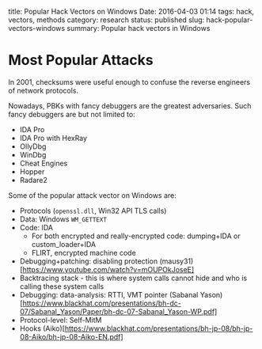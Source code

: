 title: Popular Hack Vectors on Windows
Date: 2016-04-03 01:14
tags: hack, vectors, methods
category: research
status: published
slug: hack-popular-vectors-windows
summary: Popular hack vectors in Windows

Most Popular Attacks
====================

In 2001, checksums were useful enough to confuse the reverse engineers of
network protocols.

Nowadays, PBKs with fancy debuggers are the greatest adversaries. Such fancy
debuggers are but not limited to:

* IDA Pro
* IDA Pro with HexRay
* OllyDbg
* WinDbg
* Cheat Engines
* Hopper
* Radare2

Some of the popular attack vector on Windows are:
* Protocols (`openssl.dll`, Win32 API TLS calls)
* Data: Windows `WM_GETTEXT`
* Code: IDA
    * For both encrypted and really-encrypted code: dumping+IDA or
      custom_loader+IDA
    * FLIRT, encrypted machine code
* Debugging+patching: disabling protection (mausy31)[https://www.youtube.com/watch?v=mOUPOkJoseE]
* Backtracing stack - this is where system calls cannot hide and who is calling these system calls
* Debugging: data-analysis: RTTI, VMT pointer (Sabanal Yason)[https://www.blackhat.com/presentations/bh-dc-07/Sabanal_Yason/Paper/bh-dc-07-Sabanal_Yason-WP.pdf]
* Protocol-level: Self-MitM
* Hooks (Aiko)[https://www.blackhat.com/presentations/bh-jp-08/bh-jp-08-Aiko/bh-jp-08-Aiko-EN.pdf]

